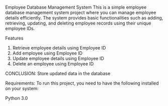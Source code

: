 Employee Database Management System
This is a simple employee database management system project where you can manage employee details efficiently. The system provides basic functionalities such as adding, retrieving, updating, and deleting employee records using their unique employee IDs.

Features
1. Retrieve employee details using Employee ID
2. Add employee using Employee ID
3. Update employee details using Employee ID
4. Delete an employee using Employee ID
   
CONCLUSION:
Store updated data in the database

Requirements:
To run this project, you need to have the following installed on your system:

Python 3.0
